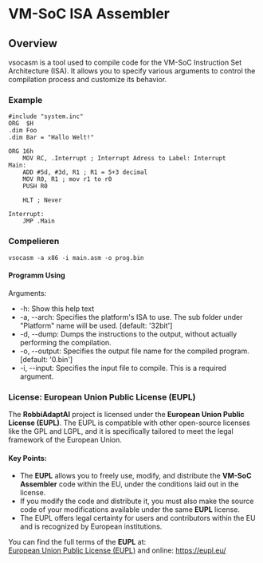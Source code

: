 # VM-SoC ISA Assembler

## Overview
vsocasm is a tool used to compile code for the VM-SoC Instruction Set Architecture (ISA). 
It allows you to specify various arguments to control the compilation process and customize its behavior. 

### Example

```
#include "system.inc"
ORG  $H
.dim Foo
.dim Bar = "Hallo Welt!"

ORG 16h
	MOV RC, .Interrupt ; Interrupt Adress to Label: Interrupt
Main:
	ADD #5d, #3d, R1 ; R1 = 5+3 decimal
	MOV R0, R1 ; mov r1 to r0 
	PUSH R0
	
	HLT ; Never 

Interrupt:
	JMP .Main
```

### Compelieren
```
vsocasm -a x86 -i main.asm -o prog.bin
```

#### Programm Using
Arguments:
- -h: Show this help text
- -a, --arch: Specifies the platform's ISA to use. The sub folder under "Platform" name will be used. [default: '32bit']
- -d, --dump: Dumps the instructions to the output, without actually performing the compilation.
- -o, --output: Specifies the output file name for the compiled program. [default: '0.bin']
- -i, --input: Specifies the input file to compile. This is a required argument.

### License: European Union Public License (EUPL)

The **RobbiAdaptAI** project is licensed under the **European Union Public License (EUPL)**. The EUPL is compatible with other open-source licenses like the GPL and LGPL, and it is specifically tailored to meet the legal framework of the European Union. 

#### Key Points:
- The **EUPL** allows you to freely use, modify, and distribute the **VM-SoC Assembler** code within the EU, under the conditions laid out in the license.
- If you modify the code and distribute it, you must also make the source code of your modifications available under the same **EUPL** license.
- The EUPL offers legal certainty for users and contributors within the EU and is recognized by European institutions.

You can find the full terms of the **EUPL** at:  
[European Union Public License (EUPL)](LICENSE.txt) and online: https://eupl.eu/

